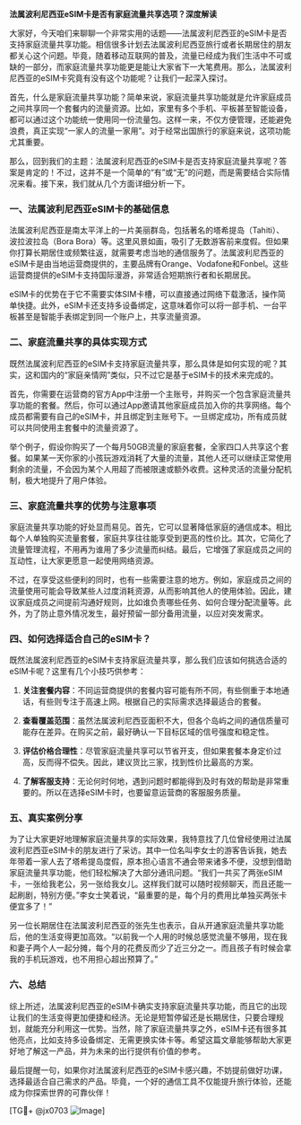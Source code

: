 **法属波利尼西亚eSIM卡是否有家庭流量共享选项？深度解读**

大家好，今天咱们来聊聊一个非常实用的话题——法属波利尼西亚的eSIM卡是否支持家庭流量共享功能。相信很多计划去法属波利尼西亚旅行或者长期居住的朋友都关心这个问题。毕竟，随着移动互联网的普及，流量已经成为我们生活中不可或缺的一部分，而家庭流量共享功能更是能让大家省下一大笔费用。那么，法属波利尼西亚的eSIM卡究竟有没有这个功能呢？让我们一起深入探讨。

首先，什么是家庭流量共享功能？简单来说，家庭流量共享功能就是允许家庭成员之间共享同一个套餐内的流量资源。比如，家里有多个手机、平板甚至智能设备，都可以通过这个功能统一使用同一份流量包。这样一来，不仅方便管理，还能避免浪费，真正实现“一家人的流量一家用”。对于经常出国旅行的家庭来说，这项功能尤其重要。

那么，回到我们的主题：法属波利尼西亚的eSIM卡是否支持家庭流量共享呢？答案是肯定的！不过，这并不是一个简单的“有”或“无”的问题，而是需要结合实际情况来看。接下来，我们就从几个方面详细分析一下。

### 一、法属波利尼西亚eSIM卡的基础信息

法属波利尼西亚是南太平洋上的一片美丽群岛，包括著名的塔希提岛（Tahiti）、波拉波拉岛（Bora Bora）等。这里风景如画，吸引了无数游客前来度假。但如果你打算长期居住或频繁往返，就需要考虑当地的通信服务了。法属波利尼西亚的eSIM卡是由当地运营商提供的，主要品牌有Orange、Vodafone和Fonbel。这些运营商提供的eSIM卡支持国际漫游，非常适合短期旅行者和长期居民。

eSIM卡的优势在于它不需要实体SIM卡槽，可以直接通过网络下载激活，操作简单快捷。此外，eSIM卡还支持多设备绑定，这意味着你可以将一部手机、一台平板甚至是智能手表绑定到同一个账户上，共享流量资源。

### 二、家庭流量共享的具体实现方式

既然法属波利尼西亚的eSIM卡支持家庭流量共享，那么具体是如何实现的呢？其实，这和国内的“家庭亲情网”类似，只不过它是基于eSIM卡的技术来完成的。

首先，你需要在运营商的官方App中注册一个主账号，并购买一个包含家庭流量共享功能的套餐。然后，你可以通过App邀请其他家庭成员加入你的共享网络。每个成员都需要有自己的eSIM卡，并且绑定到主账号下。一旦绑定成功，所有成员就可以共同使用主套餐中的流量资源了。

举个例子，假设你购买了一个每月50GB流量的家庭套餐，全家四口人共享这个套餐。如果某一天你家的小孩玩游戏消耗了大量的流量，其他人还可以继续正常使用剩余的流量，不会因为某个人用超了而被限速或额外收费。这种灵活的流量分配机制，极大地提升了用户体验。

### 三、家庭流量共享的优势与注意事项

家庭流量共享功能的好处显而易见。首先，它可以显著降低家庭的通信成本。相比每个人单独购买流量套餐，家庭共享往往能享受到更高的性价比。其次，它简化了流量管理流程，不用再为谁用了多少流量而纠结。最后，它增强了家庭成员之间的互动性，让大家更愿意一起使用网络资源。

不过，在享受这些便利的同时，也有一些需要注意的地方。例如，家庭成员之间的流量使用可能会导致某些人过度消耗资源，从而影响其他人的使用体验。因此，建议家庭成员之间提前沟通好规则，比如谁负责哪些任务、如何合理分配流量等。此外，为了防止意外情况发生，最好预留一部分备用流量，以应对突发需求。

### 四、如何选择适合自己的eSIM卡？

既然法属波利尼西亚的eSIM卡支持家庭流量共享，那么我们应该如何挑选合适的eSIM卡呢？这里有几个小技巧供参考：

1. **关注套餐内容**：不同运营商提供的套餐内容可能有所不同，有些侧重于本地通话，有些则专注于高速上网。根据自己的实际需求选择最适合的套餐。
   
2. **查看覆盖范围**：虽然法属波利尼西亚面积不大，但各个岛屿之间的通信质量可能存在差异。在购买之前，最好确认一下目标区域的信号强度和稳定性。

3. **评估价格合理性**：尽管家庭流量共享可以节省开支，但如果套餐本身定价过高，反而得不偿失。因此，建议货比三家，找到性价比最高的方案。

4. **了解客服支持**：无论何时何地，遇到问题时都能得到及时有效的帮助是非常重要的。所以在选择eSIM卡时，也要留意运营商的客服服务质量。

### 五、真实案例分享

为了让大家更好地理解家庭流量共享的实际效果，我特意找了几位曾经使用过法属波利尼西亚eSIM卡的朋友进行了采访。其中一位名叫李女士的游客告诉我，她去年带着一家人去了塔希提岛度假，原本担心语言不通会带来诸多不便，没想到借助家庭流量共享功能，他们轻松解决了大部分通讯问题。“我们一共买了两张eSIM卡，一张给我老公，另一张给我女儿。这样我们就可以随时视频聊天，而且还能一起刷剧，特别方便。”李女士笑着说，“最重要的是，每个月的费用比单独买两张卡便宜多了！”

另一位长期居住在法属波利尼西亚的张先生也表示，自从开通家庭流量共享功能后，他的生活变得更加高效。“以前我一个人用的时候总感觉流量不够用，现在我和妻子两个人一起分摊，每个月的花费反而少了近三分之一。而且孩子有时候会拿我的手机玩游戏，也不用担心超出预算了。”

### 六、总结

综上所述，法属波利尼西亚的eSIM卡确实支持家庭流量共享功能，而且它的出现让我们的生活变得更加便捷和经济。无论是短暂停留还是长期居住，只要合理规划，就能充分利用这一优势。当然，除了家庭流量共享之外，eSIM卡还有很多其他亮点，比如支持多设备绑定、无需更换实体卡等。希望这篇文章能够帮助大家更好地了解这一产品，并为未来的出行提供有价值的参考。

最后提醒一句，如果你对法属波利尼西亚的eSIM卡感兴趣，不妨提前做好功课，选择最适合自己需求的产品。毕竟，一个好的通信工具不仅能提升旅行体验，还能成为你探索世界的可靠伙伴！

[TG💪+ @jx0703 ![Image](https://github.com/user-attachments/assets/dbca1d08-cadb-493c-b0ec-ad6f7a83f270)]